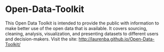 # Open-Data-Toolkit
This Open Data Toolkit is intended to provide the public with information to make better use of the open data that is available. It covers sourcing, cleaning, analysis, visualization, and presenting datasets to different users and decision-makers.
Visit the site: http://laurenba.github.io/Open-Data-Toolkit/
